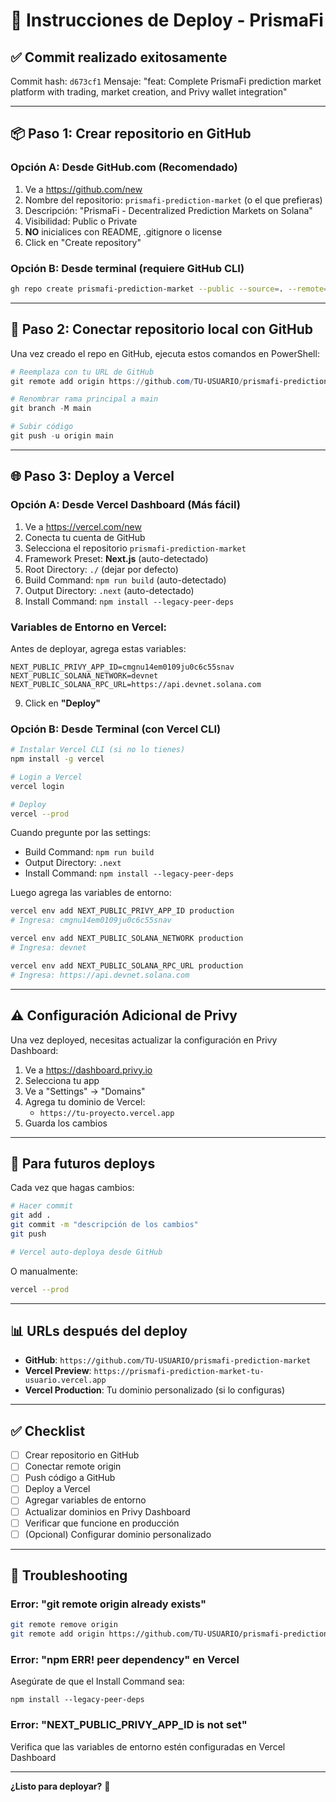 # 🚀 Instrucciones de Deploy - PrismaFi

## ✅ Commit realizado exitosamente

Commit hash: `d673cf1`
Mensaje: "feat: Complete PrismaFi prediction market platform with trading, market creation, and Privy wallet integration"

---

## 📦 Paso 1: Crear repositorio en GitHub

### Opción A: Desde GitHub.com (Recomendado)

1. Ve a https://github.com/new
2. Nombre del repositorio: `prismafi-prediction-market` (o el que prefieras)
3. Descripción: "PrismaFi - Decentralized Prediction Markets on Solana"
4. Visibilidad: Public o Private
5. **NO** inicialices con README, .gitignore o license
6. Click en "Create repository"

### Opción B: Desde terminal (requiere GitHub CLI)

```bash
gh repo create prismafi-prediction-market --public --source=. --remote=origin --push
```

---

## 🔗 Paso 2: Conectar repositorio local con GitHub

Una vez creado el repo en GitHub, ejecuta estos comandos en PowerShell:

```powershell
# Reemplaza con tu URL de GitHub
git remote add origin https://github.com/TU-USUARIO/prismafi-prediction-market.git

# Renombrar rama principal a main
git branch -M main

# Subir código
git push -u origin main
```

---

## 🌐 Paso 3: Deploy a Vercel

### Opción A: Desde Vercel Dashboard (Más fácil)

1. Ve a https://vercel.com/new
2. Conecta tu cuenta de GitHub
3. Selecciona el repositorio `prismafi-prediction-market`
4. Framework Preset: **Next.js** (auto-detectado)
5. Root Directory: `./` (dejar por defecto)
6. Build Command: `npm run build` (auto-detectado)
7. Output Directory: `.next` (auto-detectado)
8. Install Command: `npm install --legacy-peer-deps`

### Variables de Entorno en Vercel:

Antes de deployar, agrega estas variables:

```
NEXT_PUBLIC_PRIVY_APP_ID=cmgnu14em0109ju0c6c55snav
NEXT_PUBLIC_SOLANA_NETWORK=devnet
NEXT_PUBLIC_SOLANA_RPC_URL=https://api.devnet.solana.com
```

9. Click en **"Deploy"**

### Opción B: Desde Terminal (con Vercel CLI)

```bash
# Instalar Vercel CLI (si no lo tienes)
npm install -g vercel

# Login a Vercel
vercel login

# Deploy
vercel --prod
```

Cuando pregunte por las settings:
- Build Command: `npm run build`
- Output Directory: `.next`
- Install Command: `npm install --legacy-peer-deps`

Luego agrega las variables de entorno:
```bash
vercel env add NEXT_PUBLIC_PRIVY_APP_ID production
# Ingresa: cmgnu14em0109ju0c6c55snav

vercel env add NEXT_PUBLIC_SOLANA_NETWORK production
# Ingresa: devnet

vercel env add NEXT_PUBLIC_SOLANA_RPC_URL production
# Ingresa: https://api.devnet.solana.com
```

---

## ⚠️ Configuración Adicional de Privy

Una vez deployed, necesitas actualizar la configuración en Privy Dashboard:

1. Ve a https://dashboard.privy.io
2. Selecciona tu app
3. Ve a "Settings" → "Domains"
4. Agrega tu dominio de Vercel:
   - `https://tu-proyecto.vercel.app`
5. Guarda los cambios

---

## 🔄 Para futuros deploys

Cada vez que hagas cambios:

```bash
# Hacer commit
git add .
git commit -m "descripción de los cambios"
git push

# Vercel auto-deploya desde GitHub
```

O manualmente:
```bash
vercel --prod
```

---

## 📊 URLs después del deploy

- **GitHub**: `https://github.com/TU-USUARIO/prismafi-prediction-market`
- **Vercel Preview**: `https://prismafi-prediction-market-tu-usuario.vercel.app`
- **Vercel Production**: Tu dominio personalizado (si lo configuras)

---

## ✅ Checklist

- [ ] Crear repositorio en GitHub
- [ ] Conectar remote origin
- [ ] Push código a GitHub
- [ ] Deploy a Vercel
- [ ] Agregar variables de entorno
- [ ] Actualizar dominios en Privy Dashboard
- [ ] Verificar que funcione en producción
- [ ] (Opcional) Configurar dominio personalizado

---

## 🐛 Troubleshooting

### Error: "git remote origin already exists"
```bash
git remote remove origin
git remote add origin https://github.com/TU-USUARIO/prismafi-prediction-market.git
```

### Error: "npm ERR! peer dependency" en Vercel
Asegúrate de que el Install Command sea:
```
npm install --legacy-peer-deps
```

### Error: "NEXT_PUBLIC_PRIVY_APP_ID is not set"
Verifica que las variables de entorno estén configuradas en Vercel Dashboard

---

**¿Listo para deployar?** 🚀






























